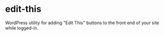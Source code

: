 # edit-this
WordPress utility for adding "Edit This" buttons to the front end of your site while logged-in.
